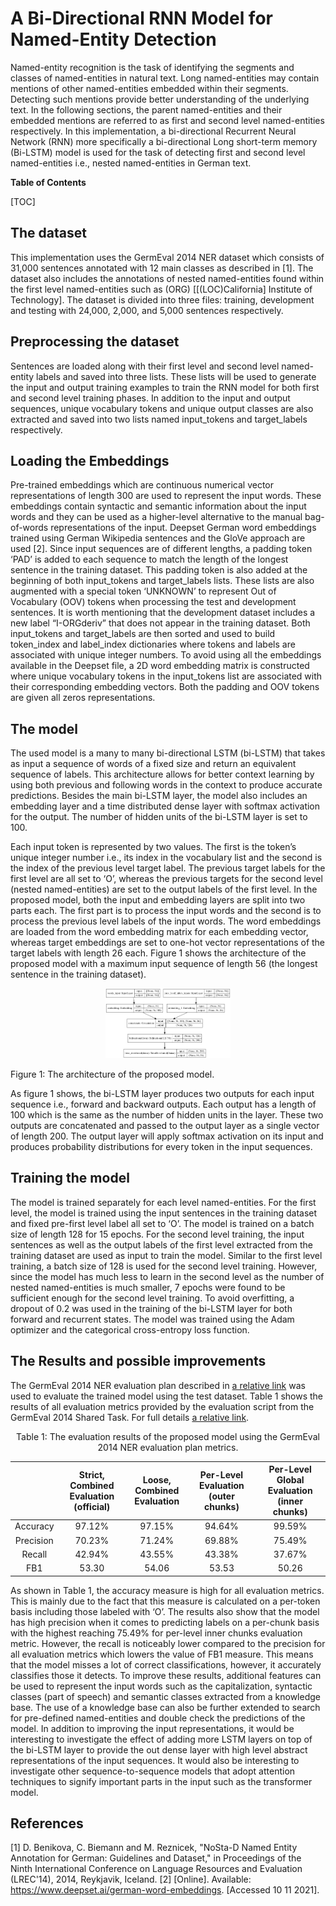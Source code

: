 # A Bi-Directional RNN Model for Named-Entity Detection
Named-entity recognition is the task of identifying the segments and classes of named-entities in natural text. Long named-entities may contain mentions of other named-entities embedded within their segments. Detecting such mentions provide better understanding of the underlying text. In the following sections, the parent named-entities and their embedded mentions are referred to as first and second level named-entities respectively.
In this implementation, a bi-directional Recurrent Neural Network (RNN) more specifically a bi-directional Long short-term memory (Bi-LSTM) model is used for the task of detecting first and second level named-entities i.e., nested named-entities in German text.


**Table of Contents**

[TOC]

## The dataset
This implementation uses the GermEval 2014 NER dataset which consists of 31,000 sentences annotated with 12 main classes as described in [1]. The dataset also includes the annotations of nested named-entities found within the first level named-entities such as (ORG) [[(LOC)California] Institute of Technology]. The dataset is divided into three files: training, development and testing with 24,000, 2,000, and 5,000 sentences respectively.

## Preprocessing the dataset
Sentences are loaded along with their first level and second level named-entity labels and saved into three lists. These lists will be used to generate the input and output training examples to train the RNN model for both first and second level training phases. In addition to the input and output sequences, unique vocabulary tokens and unique output classes are also extracted and saved into two lists named input_tokens and target_labels respectively. 


## Loading the Embeddings
Pre-trained embeddings which are continuous numerical vector representations of length 300 are used to represent the input words. These embeddings contain syntactic and semantic information about the input words and they can be used as a higher-level alternative to the manual bag-of-words representations of the input. Deepset German word embeddings trained using German Wikipedia sentences and the GloVe approach are used [2].
Since input sequences are of different lengths, a padding token ‘PAD’ is added to each sequence to match the length of the longest sentence in the training dataset. This padding token is also added at the beginning of both input_tokens and target_labels lists. These lists are also augmented with a special token ‘UNKNOWN’ to represent Out of Vocabulary (OOV) tokens when processing the test and development sentences. It is worth mentioning that the development dataset includes a new label “I-ORGderiv” that does not appear in the training dataset. Both input_tokens and target_labels are then sorted and used to build token_index and label_index dictionaries where tokens and labels are associated with unique integer numbers. 
To avoid using all the embeddings available in the Deepset file, a 2D word embedding matrix is constructed where unique vocabulary tokens in the input_tokens list are associated with their corresponding embedding vectors. Both the padding and OOV tokens are given all zeros representations.


## The model
The used model is a many to many bi-directional LSTM (bi-LSTM) that takes as input a sequence of words of a fixed size and return an equivalent sequence of labels. This architecture allows for better context learning by using both previous and following words in the context to produce accurate predictions. Besides the main bi-LSTM layer, the model also includes an embedding layer and a time distributed dense layer with softmax activation for the output. The number of hidden units of the bi-LSTM layer is set to 100. 

Each input token is represented by two values. The first is the token’s unique integer number i.e., its index in the vocabulary list and the second is the index of the previous level target label. The previous target labels for the first level are all set to ‘O’, whereas the previous targets for the second level (nested named-entities) are set to the output labels of the first level. In the proposed model, both the input and embedding layers are split into two parts each. The first part is to process the input words and the second is to process the previous level labels of the input words. The word embeddings are loaded from the word embedding matrix for each embedding vector, whereas target embeddings are set to one-hot vector representations of the target labels with length 26 each. Figure 1 shows the architecture of the proposed model with a maximum input sequence of length 56 (the longest sentence in the training dataset). 

<p align="center">
<img width="200" src="model_bi_lstm/model_plot.png" alt="The architecture of the proposed model">

Figure 1: The architecture of the proposed model.
</p>

As figure 1 shows, the bi-LSTM layer produces two outputs for each input sequence i.e., forward and backward outputs. Each output has a length of 100 which is the same as the number of hidden units in the layer. These two outputs are concatenated and passed to the output layer as a single vector of length 200. The output layer will apply softmax activation on its input and produces probability distributions for every token in the input sequences.  

## Training the model
The model is trained separately for each level named-entities. For the first level, the model is trained using the input sentences in the training dataset and fixed pre-first level label all set to ‘O’. The model is trained on a batch size of length 128 for 15 epochs. For the second level training, the input sentences as well as the output labels of the first level extracted from the training dataset are used as input to train the model. Similar to the first level training, a batch size of 128 is used for the second level training. However, since the model has much less to learn in the second level as the number of nested named-entities is much smaller, 7 epochs were found to be sufficient enough for the second level training. To avoid overfitting, a dropout of 0.2 was used in the training of the bi-LSTM layer for both forward and recurrent states. The model was trained using the Adam optimizer and the categorical cross-entropy loss function. 

## The Results and possible improvements
The GermEval 2014 NER evaluation plan described in [a relative link](Evaluation/evaluation.pdf) was used to evaluate the trained model using the test dataset. Table 1 shows the results of all evaluation metrics provided by the evaluation script from the GermEval 2014 Shared Task. For full details [a relative link](evaluation_test_dataset.txt).
<p align="center">
Table 1: The evaluation results of the proposed model using the GermEval 2014 NER evaluation plan metrics.
</p>

|   |  Strict, Combined Evaluation (official) |  Loose, Combined Evaluation | Per-Level Evaluation (outer chunks)  | Per-Level Global Evaluation (inner chunks)
| :------------: | :------------: | :------------: | :------------: | :------------:|
|  Accuracy |  97.12% |  97.15% |  94.64% | 99.59% |
| Precision  |  70.23% |  71.24% | 69.88%  |75.49% |
| Recall  |  42.94% |  43.55% |  43.38% |37.67% |
| FB1  |  53.30 | 54.06  |  53.53 |50.26 | |


As shown in Table 1, the accuracy measure is high for all evaluation metrics. This is mainly due to the fact that this measure is calculated on a per-token basis including those labeled with ‘O’. The results also show that the model has high precision when it comes to predicting labels on a per-chunk basis with the highest reaching 75.49% for per-level inner chunks evaluation metric. However, the recall is noticeably lower compared to the precision for all evaluation metrics which lowers the value of FB1 measure. This means that the model misses a lot of correct classifications, however, it accurately classifies those it detects. To improve these results, additional features can be used to represent the input words such as the capitalization, syntactic classes (part of speech) and semantic classes extracted from a knowledge base. The use of a knowledge base can also be further extended to search for pre-defined named-entities and double check the predictions of the model. In addition to improving the input representations, it would be interesting to investigate the effect of adding more LSTM layers on top of the bi-LSTM layer to provide the out dense layer with high level abstract representations of the input sequences. It would also be interesting to investigate other sequence-to-sequence models that adopt attention techniques to signify important parts in the input such as the transformer model. 

## References
[1] 	D. Benikova, C. Biemann and M. Reznicek, "NoSta-D Named Entity Annotation for German: Guidelines and Dataset," in Proceedings of the Ninth International Conference on Language Resources and Evaluation (LREC'14), 2014, Reykjavik, Iceland. 
[2] 	[Online]. Available: https://www.deepset.ai/german-word-embeddings. [Accessed 10 11 2021].
